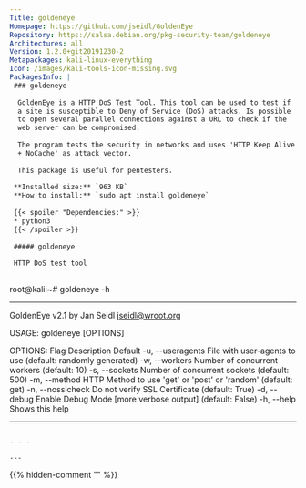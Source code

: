 ```yaml
---
Title: goldeneye
Homepage: https://github.com/jseidl/GoldenEye
Repository: https://salsa.debian.org/pkg-security-team/goldeneye
Architectures: all
Version: 1.2.0+git20191230-2
Metapackages: kali-linux-everything 
Icon: /images/kali-tools-icon-missing.svg
PackagesInfo: |
 ### goldeneye
 
  GoldenEye is a HTTP DoS Test Tool. This tool can be used to test if
  a site is susceptible to Deny of Service (DoS) attacks. Is possible
  to open several parallel connections against a URL to check if the
  web server can be compromised.
   
  The program tests the security in networks and uses 'HTTP Keep Alive
  + NoCache' as attack vector.
   
  This package is useful for pentesters.
 
 **Installed size:** `963 KB`  
 **How to install:** `sudo apt install goldeneye`  
 
 {{< spoiler "Dependencies:" >}}
 * python3
 {{< /spoiler >}}
 
 ##### goldeneye
 
 HTTP DoS test tool
 
 ```
 root@kali:~# goldeneye -h
 
 -----------------------------------------------------------------------------------------------------------
 
 GoldenEye v2.1 by Jan Seidl <jseidl@wroot.org>
 
  USAGE: goldeneye <url> [OPTIONS]
 
  OPTIONS:
 	 Flag			Description						Default
 	 -u, --useragents	File with user-agents to use				(default: randomly generated)
 	 -w, --workers		Number of concurrent workers				(default: 10)
 	 -s, --sockets		Number of concurrent sockets				(default: 500)
 	 -m, --method		HTTP Method to use 'get' or 'post'  or 'random'		(default: get)
 	 -n, --nosslcheck	Do not verify SSL Certificate				(default: True)
 	 -d, --debug		Enable Debug Mode [more verbose output]			(default: False)
 	 -h, --help		Shows this help
 
 -----------------------------------------------------------------------------------------------------------
 ```
 
 - - -
 
---
```

{{% hidden-comment "<!--Do not edit anything above this line-->" %}}
